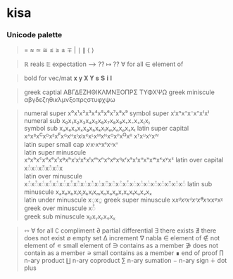 # kisa

### Unicode palette

> = ≈ ≃ ≅ ≤ ≥ ± ∓ | ∣ ∥ ⟨ ⟩

> ℝ   reals
> 𝔼   expectation
> ⟶  ??
> ↦   ??
> ∀  for all 
> ∈  element of

> bold for vec/mat       𝐱 𝐲 𝐗 𝐘 𝐬 𝐒 𝐢 𝐈

> greek captial          ΑΒΓΔΕΖΗΘΙΚΛΜΝΞΟΠΡΣ ΤΥΦΧΨΩ
> greek miniscule        αβγδεζηθικλμνξοπρςστυφχψω

> numeral super          x⁰x¹x²x³x⁴x⁵x⁶x⁷x⁸x⁹
> symbol super           xⁱxⁿx⁺x⁻x⁼x⁽x⁾ 	
> numeral sub            x₀x₁x₂x₃x₄x₅x₆x₇x₈x₉x₊x₋x₌x₍x₎ 	
> symbol sub             xₐxₑxₒxₓxₔxₕxₖxₗxₘxₙxₚxₛxₜ
> latin super capital    xᴬxᴮxꟲxᴰxᴱxꟳxᴳxᴴxᴵxᴶxᴷxᴸxᴹxᴺxᴼxᴾxꟴxᴿ xᵀxᵁxⱽxᵂ 			
> latin super small cap  xᶦxᶫxᶰx𐞪xᶸx𐞲 	
> latin super minuscule  xᵃxᵇxᶜxᵈxᵉxᶠxᵍxʰxⁱxʲxᵏxˡxᵐxⁿxᵒxᵖx𐞥xʳxˢxᵗxᵘxᵛxʷxˣxʸxᶻ
> latin over capital     x◌ᷛx◌ᷞx◌ᷟx◌ᷡx◌ᷢx					
> latin over minuscule   x◌ͣx◌ᷨx◌ͨx◌ͩx◌ͤx◌ᷫx◌ᷚx◌ͪx◌ͥx◌ᷜx◌ᷝx◌ͫx◌ᷠx◌ͦx◌ᷮx◌ͬx◌ᷤx◌ͭx◌ͧx◌ͮx◌ᷱx◌ͯx◌ᷦ
> latin sub minuscule    xₐxₑxₕxᵢxⱼxₖxₗxₘxₙxₒxₚxᵣxₛxₜxᵤxᵥxₓ 		
> latin under minuscule  x◌᷊x◌ᪿ
> greek super minuscule  x*xᵝxᵞxᵟxᵋxᶿxᶥx*xᵠxᵡ 		
> greek over minuscule   x◌ᷩ 																						
> greek sub minuscule    xᵦxᵧxᵨxᵩxᵪ

> ⇿
> ∀  for all
> ∁  compliment
> ∂  partial differential
> ∃  there exists
> ∄  there does not exist
> ∅  empty set
> ∆  increment
> ∇  nabla
> ∈  element of
> ∉  not element of
> ∊  small element of
> ∋  contains as a member
> ∌  does not contain as a member
> ∍  small contains as a member
> ∎  end of proof
> ∏  n-ary product
> ∐  n-ary coproduct
> ∑  n-ary sumation
> −  n-ary sign
> ∔  dot plus
